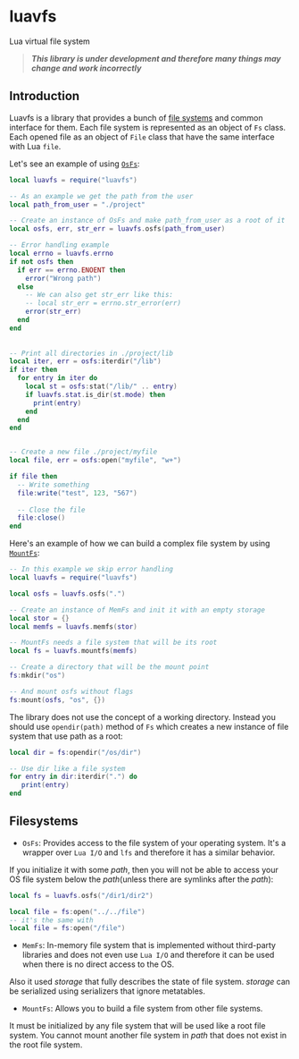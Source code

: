 # luavfs
Lua virtual file system
> ***This library is under development and therefore many things may change and work incorrectly***

## Introduction
Luavfs is a library that provides a bunch of [file systems](https://github.com/VladislavTolkach/luavfs#Filesystems) and common interface for them. Each file system  is represented as an 
object of `Fs` class. Each opened file as an object of `File` class that have the same interface with Lua `file`.

Let's see an example of using [`OsFs`](https://github.com/VladislavTolkach/luavfs#Filesystems):
```lua
local luavfs = require("luavfs")

-- As an example we get the path from the user
local path_from_user = "./project"

-- Create an instance of OsFs and make path_from_user as a root of it
local osfs, err, str_err = luavfs.osfs(path_from_user)

-- Error handling example
local errno = luavfs.errno
if not osfs then
  if err == errno.ENOENT then
    error("Wrong path")
  else
    -- We can also get str_err like this:
    -- local str_err = errno.str_error(err)
    error(str_err) 
  end
end
  
  
-- Print all directories in ./project/lib
local iter, err = osfs:iterdir("/lib")
if iter then
  for entry in iter do
    local st = osfs:stat("/lib/" .. entry)
    if luavfs.stat.is_dir(st.mode) then
      print(entry)
    end
  end
end


-- Create a new file ./project/myfile
local file, err = osfs:open("myfile", "w+")

if file then
  -- Write something
  file:write("test", 123, "567")
  
  -- Close the file
  file:close()
end
```
Here's an example of how we can build a complex file system by using [`MountFs`](https://github.com/VladislavTolkach/luavfs#Filesystems):
```lua
-- In this example we skip error handling
local luavfs = require("luavfs")

local osfs = luavfs.osfs(".")

-- Create an instance of MemFs and init it with an empty storage
local stor = {}
local memfs = luavfs.memfs(stor)

-- MountFs needs a file system that will be its root
local fs = luavfs.mountfs(memfs)

-- Create a directory that will be the mount point
fs:mkdir("os")

-- And mount osfs without flags
fs:mount(osfs, "os", {})
```
The library does not use the concept of a working directory. Instead you should use `opendir(path)` method of `Fs` which creates a new instance of file system that use path as a root:
```lua
local dir = fs:opendir("/os/dir")

-- Use dir like a file system
for entry in dir:iterdir(".") do
   print(entry)
end
```
## Filesystems
- `OsFs`: Provides access to the file system of your operating system. It's a wrapper over `Lua I/O` and `lfs` and therefore it has a similar behavior.

If you initialize it with some *path*, then you will not be able to access your OS file system below the *path*(unless there are symlinks after the *path*):
```lua
local fs = luavfs.osfs("/dir1/dir2")

local file = fs:open("../../file")
-- it's the same with
local file = fs:open("/file")
```
- `MemFs`: In-memory file system that is implemented without third-party libraries and does not even use `Lua I/O` and therefore it can be used when there is no direct access to the OS. 

Also it used *storage* that fully describes the state of file system. *storage* can be serialized using serializers that ignore metatables.

- `MountFs`: Allows you to build a file system from other file systems.

It must be initialized by any file system that will be used like a root file system. You cannot mount another file system in *path* that does not exist in the root file system. 

